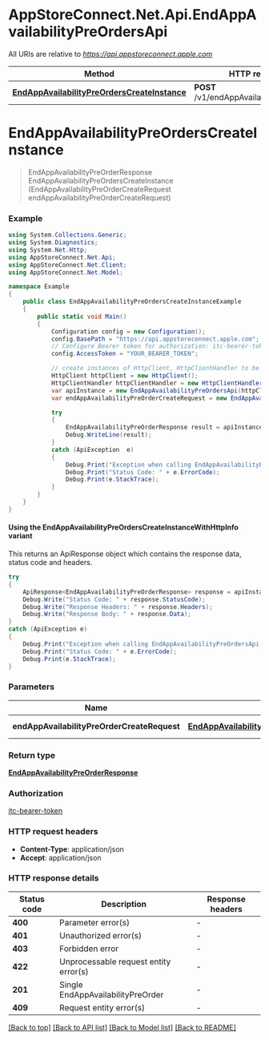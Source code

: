 # AppStoreConnect.Net.Api.EndAppAvailabilityPreOrdersApi

All URIs are relative to *https://api.appstoreconnect.apple.com*

| Method | HTTP request | Description |
|--------|--------------|-------------|
| [**EndAppAvailabilityPreOrdersCreateInstance**](EndAppAvailabilityPreOrdersApi.md#endappavailabilitypreorderscreateinstance) | **POST** /v1/endAppAvailabilityPreOrders |  |

<a id="endappavailabilitypreorderscreateinstance"></a>
# **EndAppAvailabilityPreOrdersCreateInstance**
> EndAppAvailabilityPreOrderResponse EndAppAvailabilityPreOrdersCreateInstance (EndAppAvailabilityPreOrderCreateRequest endAppAvailabilityPreOrderCreateRequest)



### Example
```csharp
using System.Collections.Generic;
using System.Diagnostics;
using System.Net.Http;
using AppStoreConnect.Net.Api;
using AppStoreConnect.Net.Client;
using AppStoreConnect.Net.Model;

namespace Example
{
    public class EndAppAvailabilityPreOrdersCreateInstanceExample
    {
        public static void Main()
        {
            Configuration config = new Configuration();
            config.BasePath = "https://api.appstoreconnect.apple.com";
            // Configure Bearer token for authorization: itc-bearer-token
            config.AccessToken = "YOUR_BEARER_TOKEN";

            // create instances of HttpClient, HttpClientHandler to be reused later with different Api classes
            HttpClient httpClient = new HttpClient();
            HttpClientHandler httpClientHandler = new HttpClientHandler();
            var apiInstance = new EndAppAvailabilityPreOrdersApi(httpClient, config, httpClientHandler);
            var endAppAvailabilityPreOrderCreateRequest = new EndAppAvailabilityPreOrderCreateRequest(); // EndAppAvailabilityPreOrderCreateRequest | EndAppAvailabilityPreOrder representation

            try
            {
                EndAppAvailabilityPreOrderResponse result = apiInstance.EndAppAvailabilityPreOrdersCreateInstance(endAppAvailabilityPreOrderCreateRequest);
                Debug.WriteLine(result);
            }
            catch (ApiException  e)
            {
                Debug.Print("Exception when calling EndAppAvailabilityPreOrdersApi.EndAppAvailabilityPreOrdersCreateInstance: " + e.Message);
                Debug.Print("Status Code: " + e.ErrorCode);
                Debug.Print(e.StackTrace);
            }
        }
    }
}
```

#### Using the EndAppAvailabilityPreOrdersCreateInstanceWithHttpInfo variant
This returns an ApiResponse object which contains the response data, status code and headers.

```csharp
try
{
    ApiResponse<EndAppAvailabilityPreOrderResponse> response = apiInstance.EndAppAvailabilityPreOrdersCreateInstanceWithHttpInfo(endAppAvailabilityPreOrderCreateRequest);
    Debug.Write("Status Code: " + response.StatusCode);
    Debug.Write("Response Headers: " + response.Headers);
    Debug.Write("Response Body: " + response.Data);
}
catch (ApiException e)
{
    Debug.Print("Exception when calling EndAppAvailabilityPreOrdersApi.EndAppAvailabilityPreOrdersCreateInstanceWithHttpInfo: " + e.Message);
    Debug.Print("Status Code: " + e.ErrorCode);
    Debug.Print(e.StackTrace);
}
```

### Parameters

| Name | Type | Description | Notes |
|------|------|-------------|-------|
| **endAppAvailabilityPreOrderCreateRequest** | [**EndAppAvailabilityPreOrderCreateRequest**](EndAppAvailabilityPreOrderCreateRequest.md) | EndAppAvailabilityPreOrder representation |  |

### Return type

[**EndAppAvailabilityPreOrderResponse**](EndAppAvailabilityPreOrderResponse.md)

### Authorization

[itc-bearer-token](../README.md#itc-bearer-token)

### HTTP request headers

 - **Content-Type**: application/json
 - **Accept**: application/json


### HTTP response details
| Status code | Description | Response headers |
|-------------|-------------|------------------|
| **400** | Parameter error(s) |  -  |
| **401** | Unauthorized error(s) |  -  |
| **403** | Forbidden error |  -  |
| **422** | Unprocessable request entity error(s) |  -  |
| **201** | Single EndAppAvailabilityPreOrder |  -  |
| **409** | Request entity error(s) |  -  |

[[Back to top]](#) [[Back to API list]](../README.md#documentation-for-api-endpoints) [[Back to Model list]](../README.md#documentation-for-models) [[Back to README]](../README.md)

